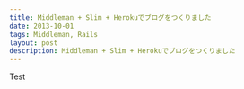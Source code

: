 ```yaml
---
title: Middleman + Slim + Herokuでブログをつくりました
date: 2013-10-01
tags: Middleman, Rails
layout: post
description: Middleman + Slim + Herokuでブログをつくりました
---
```

Test
